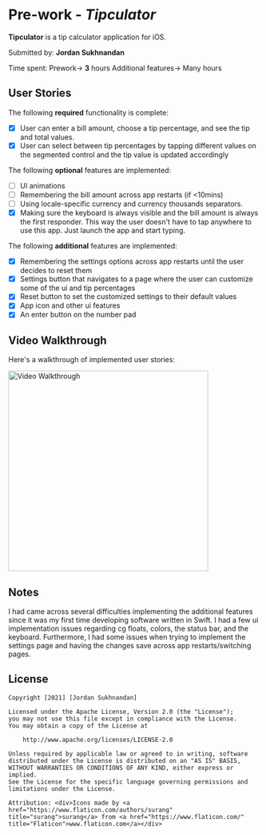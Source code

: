 # Pre-work - *Tipculator*

**Tipculator** is a tip calculator application for iOS.

Submitted by: **Jordan Sukhnandan**

Time spent: Prework-> **3** hours  Additional features-> Many hours

## User Stories

The following **required** functionality is complete:

* [x] User can enter a bill amount, choose a tip percentage, and see the tip and total values.
* [x] User can select between tip percentages by tapping different values on the segmented control and the tip value is updated accordingly

The following **optional** features are implemented:

* [ ] UI animations
* [ ] Remembering the bill amount across app restarts (if <10mins)
* [ ] Using locale-specific currency and currency thousands separators.
* [x] Making sure the keyboard is always visible and the bill amount is always the first responder. This way the user doesn't have to tap anywhere to use this app. Just launch the app and start typing.

The following **additional** features are implemented:

* [x] Remembering the settings options across app restarts until the user decides to reset them
* [x] Settings button that navigates to a page where the user can customize some of the ui and tip percentages
* [x] Reset button to set the customized settings to their default values
* [x] App icon and other ui features
* [x] An enter button on the number pad

## Video Walkthrough

Here's a walkthrough of implemented user stories:

<img src='https://github.com/Kirazuto7/Tipculator/blob/main/Tipculator%20.gif' title='Video Walkthrough' width='400' alt='Video Walkthrough' />

## Notes

I had came across several difficulties implementing the additional features since it was my first time developing software written in Swift. I had a few ui implementation issues regarding cg floats, colors, the status bar, and the keyboard. Furthermore, I had some issues when trying to implement the settings page and having the changes save across app restarts/switching pages.

## License

    Copyright [2021] [Jordan Sukhnandan]

    Licensed under the Apache License, Version 2.0 (the "License");
    you may not use this file except in compliance with the License.
    You may obtain a copy of the License at

        http://www.apache.org/licenses/LICENSE-2.0

    Unless required by applicable law or agreed to in writing, software
    distributed under the License is distributed on an "AS IS" BASIS,
    WITHOUT WARRANTIES OR CONDITIONS OF ANY KIND, either express or implied.
    See the License for the specific language governing permissions and
    limitations under the License.
    
    Attribution: <div>Icons made by <a href="https://www.flaticon.com/authors/surang" title="surang">surang</a> from <a href="https://www.flaticon.com/" title="Flaticon">www.flaticon.com</a></div>

